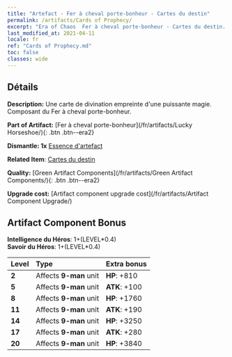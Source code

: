 ```yaml
---
title: "Artefact - Fer à cheval porte-bonheur - Cartes du destin"
permalink: /artifacts/Cards of Prophecy/
excerpt: "Era of Chaos  Fer à cheval porte-bonheur - Cartes du destin. Une carte de divination empreinte d'une puissante magie. Composant du Fer à cheval porte-bonheur."
last_modified_at: 2021-04-11
locale: fr
ref: "Cards of Prophecy.md"
toc: false
classes: wide
---
```




## Détails

 **Description:** Une carte de divination empreinte d'une puissante magie. Composant du Fer à cheval porte-bonheur.

 **Part of Artifact:** [Fer à cheval porte-bonheur](/fr/artifacts/Lucky Horseshoe/){: .btn .btn--era2}

 **Dismantle: 1x** [Essence d'artefact](/fr/Items/con_905/)

 **Related Item**: [Cartes du destin](/fr/Items/art_110/)

 **Quality:** [Green Artifact Components](/fr/artifacts/Green Artifact Components/){: .btn .btn--era2}

 **Upgrade cost:** [Artifact component upgrade cost](/fr/artifacts/Artifact Component Upgrade/)

## Artifact Component Bonus

  **Intelligence du Héros**: 1+(LEVEL\*0.4)<br/>**Savoir du Héros**: 1+(LEVEL\*0.4)

  |  Level  | Type |    Extra bonus  | 
  |:--------|:-----|:----------------| 
  | **2** | Affects **9-man** unit | **HP**: +810 | 
  | **5** | Affects **9-man** unit | **ATK**: +100 | 
  | **8** | Affects **9-man** unit | **HP**: +1760 | 
  | **11** | Affects **9-man** unit | **ATK**: +190 | 
  | **14** | Affects **9-man** unit | **HP**: +3250 | 
  | **17** | Affects **9-man** unit | **ATK**: +280 | 
  | **20** | Affects **9-man** unit | **HP**: +3840 | 
